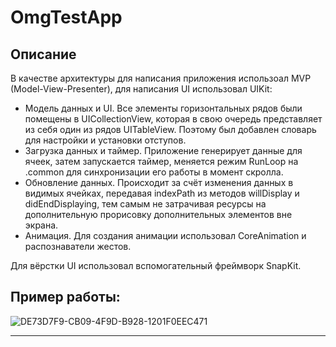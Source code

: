 # OmgTestApp

## Описание
В качестве архитектуры для написания приложения использоал MVP (Model-View-Presenter), для написания UI использовал UIKit:
* Модель данных и UI. Все элементы горизонтальных рядов были помещены в UICollectionView, которая в свою очередь представляет из себя один из рядов UITableView. Поэтому был добавлен словарь для настройки и установки отступов. 
* Загрузка данных и таймер. Приложение генерирует данные для ячеек, затем запускается таймер, меняется режим RunLoop на .common для синхронизации его работы в момент скролла.
* Обновление данных. Происходит за счёт изменения данных в видимых ячейках, передавая indexPath из методов willDisplay и didEndDisplaying, тем самым не затрачивая ресурсы на дополнительную прорисовку дополнительных элементов вне экрана. 
* Анимация. Для создания анимации использовал CoreAnimation и распознаватели жестов.

Для вёрстки UI использовал вспомогательный фреймворк SnapKit.

## Пример работы:
![DE73D7F9-CB09-4F9D-B928-1201F0EEC471](https://github.com/bykhoda/OmgTestApp/assets/127774028/3842a311-4402-4e65-b735-e3b7ef34e251)
______
